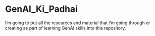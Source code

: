 # GenAI_Ki_Padhai
I’m going to put all the resources and material that I’m going through or creating as part of learning GenAI skills into this repository.
